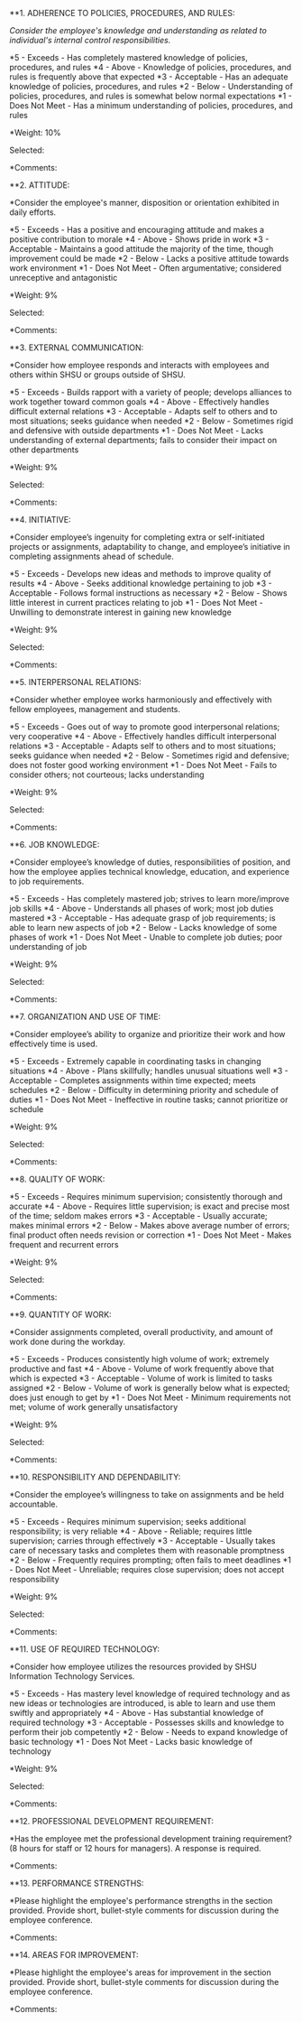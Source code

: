 <!--
    Title: FTE APA Template
    Author: Glen Piper
    Date: April 18, 2019

    (This is the DRAFT 2019 APA for Derrell Viser)
-->

**1. ADHERENCE TO POLICIES, PROCEDURES, AND RULES:

*Consider the employee's knowledge and understanding as related to individual's internal control responsibilities.*

*5 - Exceeds -  Has completely mastered knowledge of policies, procedures, and rules
*4 - Above - Knowledge of policies, procedures, and rules is frequently above that expected
*3 - Acceptable - Has an adequate knowledge of policies, procedures, and rules
*2 - Below - Understanding of policies, procedures, and rules is somewhat below normal expectations
*1 - Does Not Meet - Has a minimum understanding of policies, procedures, and rules

*Weight: 10%

Selected:

*Comments:



**2. ATTITUDE:

*Consider the employee's manner, disposition or orientation exhibited in daily efforts.

*5 - Exceeds - Has a positive and encouraging attitude and makes a positive contribution to morale
*4 - Above - Shows pride in work
*3 - Acceptable - Maintains a good attitude the majority of the time, though improvement could be made
*2 - Below - Lacks a positive attitude towards work environment
*1 - Does Not Meet - Often argumentative; considered unreceptive and antagonistic

*Weight: 9%

Selected:

*Comments:


**3. EXTERNAL COMMUNICATION:

*Consider how employee responds and interacts with employees and others within SHSU or groups outside of SHSU.

*5 - Exceeds - Builds rapport with a variety of people; develops alliances to work together toward common goals
*4 - Above - Effectively handles difficult external relations
*3 - Acceptable - Adapts self to others and to most situations; seeks guidance when needed
*2 - Below - Sometimes rigid and defensive with outside departments
*1 - Does Not Meet - Lacks understanding of external departments; fails to consider their impact on other departments

*Weight: 9%

Selected:

*Comments:



**4. INITIATIVE:

*Consider employee’s ingenuity for completing extra or self-initiated projects or assignments, adaptability to change, and employee’s initiative in completing assignments ahead of schedule.

*5 - Exceeds - Develops new ideas and methods to improve quality of results
*4 - Above - Seeks additional knowledge pertaining to job
*3 - Acceptable - Follows formal instructions as necessary
*2 - Below - Shows little interest in current practices relating to job
*1 - Does Not Meet - Unwilling to demonstrate interest in gaining new knowledge

*Weight: 9%

Selected:

*Comments:



**5. INTERPERSONAL RELATIONS:

*Consider whether employee works harmoniously and effectively with fellow employees, management and students.

*5 - Exceeds - Goes out of way to promote good interpersonal relations; very cooperative
*4 - Above - Effectively handles difficult interpersonal relations
*3 - Acceptable - Adapts self to others and to most situations; seeks guidance when needed
*2 - Below - Sometimes rigid and defensive; does not foster good working environment
*1 - Does Not Meet - Fails to consider others; not courteous; lacks understanding
 
*Weight: 9%

Selected:

*Comments:


**6. JOB KNOWLEDGE:

*Consider employee’s knowledge of duties, responsibilities of position, and how the employee applies technical knowledge, education, and experience to job requirements.

*5 - Exceeds - Has completely mastered job; strives to learn more/improve job skills
*4 - Above - Understands all phases of work; most job duties mastered
*3 - Acceptable - Has adequate grasp of job requirements; is able to learn new aspects of job
*2 - Below - Lacks knowledge of some phases of work
*1 - Does Not Meet - Unable to complete job duties; poor understanding of job

*Weight: 9%

Selected:

*Comments:


**7. ORGANIZATION AND USE OF TIME:

*Consider employee’s ability to organize and prioritize their work and how effectively time is used.

*5 - Exceeds - Extremely capable in coordinating tasks in changing situations
*4 - Above - Plans skillfully; handles unusual situations well
*3 - Acceptable - Completes assignments within time expected; meets schedules
*2 - Below - Difficulty in determining priority and schedule of duties
*1 - Does Not Meet - Ineffective in routine tasks; cannot prioritize or schedule

*Weight: 9%

Selected:

*Comments:



**8. QUALITY OF WORK:

*5 - Exceeds - Requires minimum supervision; consistently thorough and accurate
*4 - Above - Requires little supervision; is exact and precise most of the time; seldom makes errors
*3 - Acceptable - Usually accurate; makes minimal errors
*2 - Below - Makes above average number of errors; final product often needs revision or correction
*1 - Does Not Meet - Makes frequent and recurrent errors

*Weight: 9%

Selected:

*Comments:



**9. QUANTITY OF WORK:

*Consider assignments completed, overall productivity, and amount of work done during the workday.

*5 - Exceeds - Produces consistently high volume of work; extremely productive and fast
*4 - Above - Volume of work frequently above that which is expected
*3 - Acceptable - Volume of work is limited to tasks assigned
*2 - Below - Volume of work is generally below what is expected; does just enough to get by
*1 - Does Not Meet - Minimum requirements not met; volume of work generally unsatisfactory

*Weight: 9%

Selected:

*Comments:



**10. RESPONSIBILITY AND DEPENDABILITY:

*Consider the employee’s willingness to take on assignments and be held accountable.

*5 - Exceeds - Requires minimum supervision; seeks additional responsibility; is very reliable
*4 - Above - Reliable; requires little supervision; carries through effectively
*3 - Acceptable - Usually takes care of necessary tasks and completes them with reasonable promptness
*2 - Below - Frequently requires prompting; often fails to meet deadlines
*1 - Does Not Meet - Unreliable; requires close supervision; does not accept responsibility

*Weight: 9%

Selected:

*Comments:



**11. USE OF REQUIRED TECHNOLOGY:

*Consider how employee utilizes the resources provided by SHSU Information Technology Services.

*5 - Exceeds - Has mastery level knowledge of required technology and as new ideas or technologies are introduced, is able to learn and use them swiftly and appropriately
*4 - Above - Has substantial knowledge of required technology
*3 - Acceptable - Possesses skills and knowledge to perform their job competently
*2 - Below - Needs to expand knowledge of basic technology
*1 - Does Not Meet - Lacks basic knowledge of technology

*Weight: 9%

Selected:

*Comments:



**12. PROFESSIONAL DEVELOPMENT REQUIREMENT:

*Has the employee met the professional development training requirement? (8 hours for staff or 12 hours for managers). A response is required.

*Comments:



**13. PERFORMANCE STRENGTHS:

*Please highlight the employee's performance strengths in the section provided. Provide short, bullet-style comments for discussion during the employee conference.

*Comments:



**14. AREAS FOR IMPROVEMENT:

*Please highlight the employee's areas for improvement in the section provided. Provide short, bullet-style comments for discussion during the employee conference.

*Comments:

